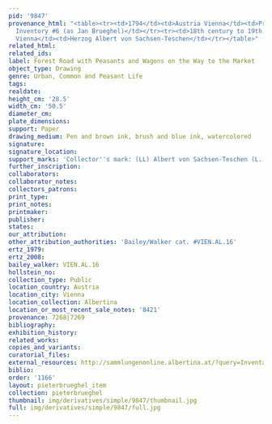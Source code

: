 ```yaml
---
pid: '9847'
provenance_html: "<table><tr><td>1794</td><td>Austria Vienna</td><td>Prince de Ligne
  Inventory #6 (as Jan Brueghel)</td></tr><tr><td>18th century to 19th century</td><td>Austria
  Vienna</td><td>Herzog Albert von Sachsen-Teschen</td></tr></table>"
related_html: 
related_ids: 
label: Forest Road with Peasants and Wagons on the Way to the Market
object_type: Drawing
genre: Urban, Common and Peasant Life
tags: 
realdate: 
height_cm: '28.5'
width_cm: '50.5'
diameter_cm: 
plate_dimensions: 
support: Paper
drawing_medium: Pen and brown ink, brush and blue ink, watercolored
signature: 
signature_location: 
support_marks: 'Collector''s mark: (LL) Albert von Sachsen-Teschen (L. 174)'
further_inscription: 
collaborators: 
collaborator_notes: 
collectors_patrons: 
print_type: 
print_notes: 
printmaker: 
publisher: 
states: 
our_attribution: 
other_attribution_authorities: 'Bailey/Walker cat. #VIEN.AL.16'
ertz_1979: 
ertz_2008: 
bailey_walker: VIEN.AL.16
hollstein_no: 
collection_type: Public
location_country: Austria
location_city: Vienna
location_collection: Albertina
location_or_most_recent_sale_notes: '8421'
provenance: 7268|7269
bibliography: 
exhibition_history: 
related_works: 
copies_and_variants: 
curatorial_files: 
external_resources: http://sammlungenonline.albertina.at/?query=Inventarnummer%3D%5B8421%5D&showtype=record
biblio: 
order: '1166'
layout: pieterbrueghel_item
collection: pieterbrueghel
thumbnail: img/derivatives/simple/9847/thumbnail.jpg
full: img/derivatives/simple/9847/full.jpg
---
```

